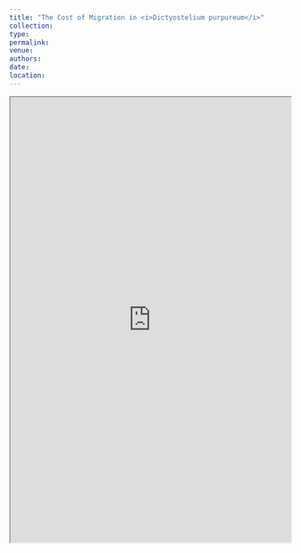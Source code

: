 ```yaml
---
title: "The Cost of Migration in <i>Dictyostelium purpureum</i>"
collection: 
type: 
permalink:
venue: 
authors: 
date:
location:
---
```

<iframe src="https://abenaa07.github.io/files/170509_cv.pdf" width="100%" height="800rem">
This browser does not support PDFs. Please download the PDF to view it: <a href="/pdf/brain_in_a_vat.pdf">Download PDF</a>
</iframe>
